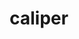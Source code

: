 ---
title: "caliper"
layout: cache
categories: [package, v0.20.3]
meta: {"versions": ["2.9.0"], "compilers": ["gcc@=11.1.0", "gcc@=7.3.1", "gcc@=7.5.0", "oneapi@=2023.0.0"], "oss": ["amzn2", "ubuntu18.04", "ubuntu20.04"], "platforms": ["linux"], "targets": ["aarch64", "neoverse_n1", "ppc64le", "x86_64", "x86_64_v3"], "stacks": ["e4s", "e4s-oneapi", "e4s-power", "radiuss", "radiuss-aws", "radiuss-aws-aarch64", "root"], "num_specs": 11, "num_specs_by_stack": {"radiuss-aws-aarch64": 2, "root": 11, "radiuss-aws": 2, "radiuss": 1, "e4s-power": 2, "e4s-oneapi": 1, "e4s": 3}}
spec_details: [{"hash": "yrokfwk3cehwo5mefvt2nq7vtifaqlta", "compiler": "gcc@=7.3.1", "versions": ["2.9.0"], "os": "amzn2", "platform": "linux", "target": "aarch64", "variants": ["+adiak", "build_system=cmake", "build_type=Release", "~cuda", "~fortran", "generator=make", "+gotcha", "~ipo", "+libdw", "~libpfm", "+libunwind", "+mpi", "+papi", "patches=0492fa6,7b1ffa4", "~rocm", "+sampler", "+shared", "~sosflow"], "stacks": ["radiuss-aws-aarch64", "root"], "size": "-", "tarball": "https://binaries.spack.io/v0.20.3/build_cache/linux-amzn2-aarch64/gcc-7.3.1/caliper-2.9.0/linux-amzn2-aarch64-gcc-7.3.1-caliper-2.9.0-yrokfwk3cehwo5mefvt2nq7vtifaqlta.spack"}, {"hash": "gdpf6a3gubkibvtvdap4vf2g3clizj3p", "compiler": "gcc@=7.3.1", "versions": ["2.9.0"], "os": "amzn2", "platform": "linux", "target": "neoverse_n1", "variants": ["+adiak", "build_system=cmake", "build_type=Release", "~cuda", "~fortran", "generator=make", "+gotcha", "~ipo", "+libdw", "~libpfm", "+libunwind", "+mpi", "+papi", "patches=0492fa6,7b1ffa4", "~rocm", "+sampler", "+shared", "~sosflow"], "stacks": ["radiuss-aws-aarch64", "root"], "size": "-", "tarball": "https://binaries.spack.io/v0.20.3/build_cache/linux-amzn2-neoverse_n1/gcc-7.3.1/caliper-2.9.0/linux-amzn2-neoverse_n1-gcc-7.3.1-caliper-2.9.0-gdpf6a3gubkibvtvdap4vf2g3clizj3p.spack"}, {"hash": "mtqvjq5uoyimhwozypemz7fn77k6ptgb", "compiler": "gcc@=7.3.1", "versions": ["2.9.0"], "os": "amzn2", "platform": "linux", "target": "x86_64_v3", "variants": ["+adiak", "build_system=cmake", "build_type=Release", "~cuda", "~fortran", "generator=make", "+gotcha", "~ipo", "+libdw", "~libpfm", "+libunwind", "+mpi", "+papi", "patches=7b1ffa4", "~rocm", "+sampler", "+shared", "~sosflow"], "stacks": ["root", "radiuss-aws"], "size": "-", "tarball": "https://binaries.spack.io/v0.20.3/build_cache/linux-amzn2-x86_64_v3/gcc-7.3.1/caliper-2.9.0/linux-amzn2-x86_64_v3-gcc-7.3.1-caliper-2.9.0-mtqvjq5uoyimhwozypemz7fn77k6ptgb.spack"}, {"hash": "3brr2mn7syjd2ocr2fqsulvijcxfhhvg", "compiler": "gcc@=7.3.1", "versions": ["2.9.0"], "os": "amzn2", "platform": "linux", "target": "x86_64_v3", "variants": ["+adiak", "build_system=cmake", "build_type=Release", "+cuda", "cuda_arch=70", "~fortran", "generator=make", "+gotcha", "~ipo", "+libdw", "~libpfm", "+libunwind", "+mpi", "+papi", "patches=7b1ffa4", "~rocm", "+sampler", "+shared", "~sosflow"], "stacks": ["root", "radiuss-aws"], "size": "-", "tarball": "https://binaries.spack.io/v0.20.3/build_cache/linux-amzn2-x86_64_v3/gcc-7.3.1/caliper-2.9.0/linux-amzn2-x86_64_v3-gcc-7.3.1-caliper-2.9.0-3brr2mn7syjd2ocr2fqsulvijcxfhhvg.spack"}, {"hash": "pyxpxpecry2mg5rzgcgkzyvrwamjyegt", "compiler": "gcc@=7.5.0", "versions": ["2.9.0"], "os": "ubuntu18.04", "platform": "linux", "target": "x86_64_v3", "variants": ["+adiak", "build_system=cmake", "build_type=Release", "~cuda", "~fortran", "generator=make", "+gotcha", "~ipo", "+libdw", "~libpfm", "+libunwind", "+mpi", "+papi", "patches=7b1ffa4", "~rocm", "+sampler", "+shared", "~sosflow"], "stacks": ["radiuss", "root"], "size": "-", "tarball": "https://binaries.spack.io/v0.20.3/build_cache/linux-ubuntu18.04-x86_64_v3/gcc-7.5.0/caliper-2.9.0/linux-ubuntu18.04-x86_64_v3-gcc-7.5.0-caliper-2.9.0-pyxpxpecry2mg5rzgcgkzyvrwamjyegt.spack"}, {"hash": "tcrkimaedu5niwcp2vyodsuzibylzh32", "compiler": "gcc@=11.1.0", "versions": ["2.9.0"], "os": "ubuntu20.04", "platform": "linux", "target": "ppc64le", "variants": ["+adiak", "build_system=cmake", "build_type=Release", "+cuda", "cuda_arch=70", "~fortran", "generator=make", "+gotcha", "~ipo", "+libdw", "~libpfm", "+libunwind", "+mpi", "+papi", "patches=7b1ffa4", "~rocm", "+sampler", "+shared", "~sosflow"], "stacks": ["e4s-power", "root"], "size": "-", "tarball": "https://binaries.spack.io/v0.20.3/build_cache/linux-ubuntu20.04-ppc64le/gcc-11.1.0/caliper-2.9.0/linux-ubuntu20.04-ppc64le-gcc-11.1.0-caliper-2.9.0-tcrkimaedu5niwcp2vyodsuzibylzh32.spack"}, {"hash": "uk2qth4xhvtj7v7bamyp4f4dxt4im4t7", "compiler": "gcc@=11.1.0", "versions": ["2.9.0"], "os": "ubuntu20.04", "platform": "linux", "target": "ppc64le", "variants": ["+adiak", "build_system=cmake", "build_type=Release", "~cuda", "~fortran", "generator=make", "+gotcha", "~ipo", "+libdw", "~libpfm", "+libunwind", "+mpi", "+papi", "patches=7b1ffa4", "~rocm", "+sampler", "+shared", "~sosflow"], "stacks": ["e4s-power", "root"], "size": "-", "tarball": "https://binaries.spack.io/v0.20.3/build_cache/linux-ubuntu20.04-ppc64le/gcc-11.1.0/caliper-2.9.0/linux-ubuntu20.04-ppc64le-gcc-11.1.0-caliper-2.9.0-uk2qth4xhvtj7v7bamyp4f4dxt4im4t7.spack"}, {"hash": "glrpai4gcxslvdvag2si6rop3cncqnuz", "compiler": "oneapi@=2023.0.0", "versions": ["2.9.0"], "os": "ubuntu20.04", "platform": "linux", "target": "x86_64", "variants": ["+adiak", "build_system=cmake", "build_type=Release", "~cuda", "~fortran", "generator=make", "+gotcha", "~ipo", "+libdw", "~libpfm", "+libunwind", "+mpi", "+papi", "patches=7b1ffa4", "~rocm", "+sampler", "+shared", "~sosflow"], "stacks": ["e4s-oneapi", "root"], "size": "-", "tarball": "https://binaries.spack.io/v0.20.3/build_cache/linux-ubuntu20.04-x86_64/oneapi-2023.0.0/caliper-2.9.0/linux-ubuntu20.04-x86_64-oneapi-2023.0.0-caliper-2.9.0-glrpai4gcxslvdvag2si6rop3cncqnuz.spack"}, {"hash": "iiyucuwcqbbm7lb6tjki3tby4waid3tf", "compiler": "gcc@=11.1.0", "versions": ["2.9.0"], "os": "ubuntu20.04", "platform": "linux", "target": "x86_64_v3", "variants": ["+adiak", "build_system=cmake", "build_type=Release", "+cuda", "cuda_arch=80", "~fortran", "generator=make", "+gotcha", "~ipo", "+libdw", "~libpfm", "+libunwind", "+mpi", "+papi", "patches=7b1ffa4", "~rocm", "+sampler", "+shared", "~sosflow"], "stacks": ["root", "e4s"], "size": "-", "tarball": "https://binaries.spack.io/v0.20.3/build_cache/linux-ubuntu20.04-x86_64_v3/gcc-11.1.0/caliper-2.9.0/linux-ubuntu20.04-x86_64_v3-gcc-11.1.0-caliper-2.9.0-iiyucuwcqbbm7lb6tjki3tby4waid3tf.spack"}, {"hash": "3arzru7y7qfpsv4zuk5gdj6cb4hzyvd3", "compiler": "gcc@=11.1.0", "versions": ["2.9.0"], "os": "ubuntu20.04", "platform": "linux", "target": "x86_64_v3", "variants": ["+adiak", "amdgpu_target=gfx90a", "build_system=cmake", "build_type=Release", "~cuda", "~fortran", "generator=make", "+gotcha", "~ipo", "+libdw", "~libpfm", "+libunwind", "+mpi", "+papi", "patches=7b1ffa4", "+rocm", "+sampler", "+shared", "~sosflow"], "stacks": ["root", "e4s"], "size": "-", "tarball": "https://binaries.spack.io/v0.20.3/build_cache/linux-ubuntu20.04-x86_64_v3/gcc-11.1.0/caliper-2.9.0/linux-ubuntu20.04-x86_64_v3-gcc-11.1.0-caliper-2.9.0-3arzru7y7qfpsv4zuk5gdj6cb4hzyvd3.spack"}, {"hash": "kjwi5es6slt2kqnaebgd2lkbxcswvqri", "compiler": "gcc@=11.1.0", "versions": ["2.9.0"], "os": "ubuntu20.04", "platform": "linux", "target": "x86_64_v3", "variants": ["+adiak", "build_system=cmake", "build_type=Release", "~cuda", "~fortran", "generator=make", "+gotcha", "~ipo", "+libdw", "~libpfm", "+libunwind", "+mpi", "+papi", "patches=7b1ffa4", "~rocm", "+sampler", "+shared", "~sosflow"], "stacks": ["root", "e4s"], "size": "-", "tarball": "https://binaries.spack.io/v0.20.3/build_cache/linux-ubuntu20.04-x86_64_v3/gcc-11.1.0/caliper-2.9.0/linux-ubuntu20.04-x86_64_v3-gcc-11.1.0-caliper-2.9.0-kjwi5es6slt2kqnaebgd2lkbxcswvqri.spack"}]
---